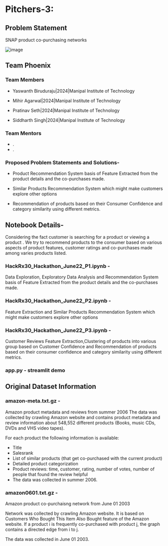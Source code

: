 # Pitchers-3:

## Problem Statement

SNAP product co-purchasing networks

![image](https://user-images.githubusercontent.com/72119231/175799083-5db57e46-a957-46a3-af94-9f0fdfe055af.png)


## Team Phoenix
### Team Members

- Yaswanth Biruduraju|2024|Manipal Institute of Technology

- Mihir Agarwal|2024|Manipal Institute of Technology

- Pratinav Seth|2024|Manipal Institute of Technology

- Siddharth Singh|2024|Manipal Institute of Technology

### Team Mentors
- .
- .

### Proposed Problem Statements and Solutions-

- Product Recommendation System basis of Feature Extracted from the product details and the co-purchases made.

- Similar Products Recommendation System which might make customers explore other options

- Recommendation of products based on their Consumer Confidence and category similarity using different metrics.

## Notebook Details-

Considering the fact customer is searching for a product or viewing a product . We try to recommend products to the consumer based on various aspects of product features, customer ratings and co-purchases made among varies products listed.

### HackRx30_Hackathon_June22_P1.ipynb - 
Data Exploration, Exploratory Data Analysis and Recommendation System basis of Feature Extracted from the product details and the co-purchases made.

### HackRx30_Hackathon_June22_P2.ipynb - 
Feature Extraction and Similar Products Recommendation System which might make customers explore other options


### HackRx30_Hackathon_June22_P3.ipynb - 
Customer Reviews Feature Extraction,Clustering of products into various group based on Customer Confidence and Recommendation of products based on their consumer confidence and category similarity using different metrics.

### app.py - streamlit demo

## Original Dataset Information

### amazon-meta.txt.gz -
Amazon product metadata and reviews from summer 2006
The data was collected by crawling Amazon website and contains product metadata and review information about 548,552 different products (Books, music CDs, DVDs and VHS video tapes).

For each product the following information is available:

- Title
- Salesrank
- List of similar products (that get co-purchased with the current product)
- Detailed product categorization
- Product reviews: time, customer, rating, number of votes, number of people that found the review helpful
- The data was collected in summer 2006.

### amazon0601.txt.gz -
Amazon product co-purchaisng network from June 01 2003

Network was collected by crawling Amazon website. It is based on Customers Who Bought This Item Also Bought feature of the Amazon website. If a product i is frequently co-purchased with product j, the graph contains a directed edge from i to j.

The data was collected in June 01 2003.
